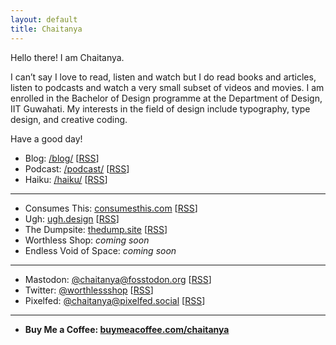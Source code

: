 ```yaml
---
layout: default
title: Chaitanya
---
```

Hello there! I am Chaitanya.

I can’t say I love to read, listen and watch but I do read books and articles, listen to podcasts and watch a very small subset of videos and movies. I am enrolled in the Bachelor of Design programme at the Department of Design, IIT Guwahati. My interests in the field of design include typography, type design, and creative coding.

Have a good day!

- Blog: [/blog/](https://chaitanya.page/blog/) \[[RSS](https://chaitanya.page/feed.xml)]
- Podcast: [/podcast/](https://chaitanya.page/podcast/) \[[RSS](https://chaitanya.page/feed/podcast)]
- Haiku: [/haiku/](https://chaitanya.page/haiku/) \[[RSS](https://chaitanya.page/feed.xml)]

---

- Consumes This: [consumesthis.com](https://consumesthis.com/) \[[RSS](https://consumesthis.com/feed)]
- Ugh: [ugh.design](https://ugh.design/) \[[RSS](https://ugh.design/rss)]
- The Dumpsite: [thedump.site](https://thedump.site/) \[[RSS](https://thedump.site/rss)]
- Worthless Shop: *coming soon*
- Endless Void of Space: *coming soon*

---

- Mastodon: [@chaitanya@fosstodon.org](https://fosstodon.org/@chaitanya) \[[RSS](https://fosstodon.org/@chaitanya.rss)]
- Twitter: [@worthlessshop](https://twitter.com/worthlessshop) \[[RSS](https://nitter.42l.fr/worthlessshop/rss)]
- Pixelfed: [@chaitanya@pixelfed.social](https://pixelfed.social/chaitanya) \[[RSS](https://pixelfed.social/users/chaitanya.atom)]

---

- **Buy Me a Coffee: [buymeacoffee.com/chaitanya](https://www.buymeacoffee.com/chaitanya)**
